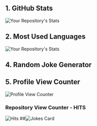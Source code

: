 ## 1. GitHub Stats
![Your Repository's Stats](https://github-readme-stats.vercel.app/api?username=PronDmytro&show_icons=true)
## 2. Most Used Languages
![Your Repository's Stats](https://github-readme-stats.vercel.app/api/top-langs/?username=Tanu-N-Prabhu&theme=blue-green)
## 4. Random Joke Generator
## 5. Profile View Counter
![Profile View Counter](https://komarev.com/ghpvc/?username=PronDmytro)
### Repository View Counter - HITS
![Hits](https://hitcounter.pythonanywhere.com/count/tag.svg?url=https://github.com/PronDmytro/internet-provider)
##![Jokes Card](https://readme-jokes.vercel.app/api)
